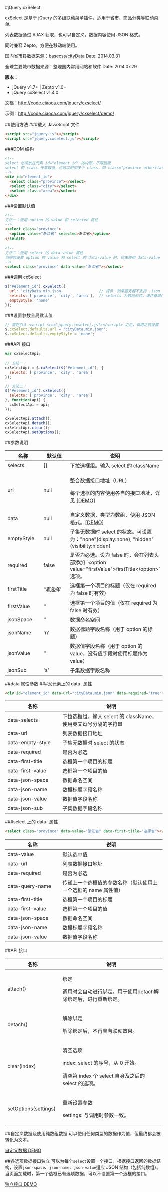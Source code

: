#jQuery cxSelect

cxSelect 是基于 jQuery 的多级联动菜单插件，适用于省市、商品分类等联动菜单。

列表数据通过 AJAX 获取，也可以自定义，数据内容使用 JSON 格式。

同时兼容 Zepto，方便在移动端使用。

国内省市县数据来源：[basecss/cityData](https://github.com/basecss/cityData) Date: 2014.03.31

全球主要城市数据来源：整理国内常用网站和软件 Date: 2014.07.29

**版本：**

* jQuery v1.7+ | Zepto v1.0+
* jQuery cxSelect v1.4.0

文档：http://code.ciaoca.com/jquery/cxselect/

示例：http://code.ciaoca.com/jquery/cxselect/demo/

##使用方法
###载入 JavaScript 文件
```html
<script src="jquery.js"></script>
<script src="jquery.cxselect.js"></script>
```

###DOM 结构
```html
<!--
select 必须放在元素 id="element_id" 的内部，不限层级
select 的 class 任意取值，也可以附加多个 class，如 class="province otherclass"，在调用时只需要输入其中一个即可，但是不能重复
-->
<div id="element_id">
  <select class="province"></select>
  <select class="city"></select>
  <select class="area"></select>
</div>
```

###设置默认值
```html
<!--
方法一：使用 option 的 value 和 selected 属性
--> 
<select class="province"> 
  <option value="浙江省" selected>浙江省</option> 
</select> 
 
<!--
方法二：使用 select 的 data-value 属性
当同时设置 option 的 value 和 select 的 data-value 时，优先使用 data-value 的值
--> 
<select class="province" data-value="浙江省"></select> 
```

###调用 cxSelect
``` javascript
$('#element_id').cxSelect({
  url: 'cityData.min.json'                // 提示：如果服务器不支持 .json 类型文件，请将文件改为 .js 文件
  selects: ['province', 'city', 'area'],  // selects 为数组形式，请注意顺序
  emptyStyle: 'none'
});
```

###设置参数全局默认值
``` javascript
// 需在引入 <script src="jquery.cxselect.js"></script> 之后，调用之前设置
$.cxSelect.defaults.url = 'cityData.min.json';
$.cxSelect.defaults.emptyStyle = 'none';
```

###API 接口
``` javascript
var cxSelectApi;

// 方法一：
cxSelectApi = $.cxSelect($('#element_id'), {
  selects: ['province', 'city', 'area']
});

// 方法二：
$('#element_id').cxSelect({
  selects: ['province', 'city', 'area']
}, function(api) {
  cxSelectApi = api;
});

cxSelectApi.attach();
cxSelectApi.detach();
cxSelectApi.clear();
cxSelectApi.setOptions();
```

##参数说明
<table>
  <thead>
    <tr>
      <th width="120">名称</th>
      <th width="120">默认值</th>
      <th>说明</th>
    </tr>
  </thead>
  <tr>
    <td>selects</td>
    <td>[]</td>
    <td>下拉选框组。输入 select 的 className</td>
  </tr>
  <tr>
    <td>url</td>
    <td>null</td>
    <td>
      <p>整合数据接口地址（URL）</p>
      <p>每个选框的内容使用各自的接口地址，详见 <a href="http://code.ciaoca.com/jquery/cxselect/demo/oneself.html">[DEMO]</a></p>
    </td>
  </tr>
  <tr>
    <td>data</td>
    <td>null</td>
    <td>自定义数据，类型为数组，使用 JSON 格式。<a href="http://code.ciaoca.com/jquery/cxselect/demo/custom.html">[DEMO]</a></td>
  </tr>
  <tr>
    <td>emptyStyle</td>
    <td>null</td>
    <td>子集无数据时 select 的状态。可设置为："none"(display:none), "hidden"(visibility:hidden)</td>
  </tr>
  <tr>
    <td>required</td>
    <td>false</td>
    <td>是否为必选。设为 false 时，会在列表头部添加 `&lt;option value="firstValue"&gt;firstTitle&lt;/option&gt;` 选项。</td>
  </tr>
  <tr>
    <td>firstTitle</td>
    <td>'请选择'</td>
    <td>选框第一个项目的标题（仅在 required 为 false 时有效）</td>
  </tr>
  <tr>
    <td>firstValue</td>
    <td>''</td>
    <td>选框第一个项目的值（仅在 required 为 false 时有效）</td>
  </tr>
  <tr>
    <td>jsonSpace</td>
    <td>''</td>
    <td>数据命名空间</td>
  </tr>
  <tr>
    <td>jsonName</td>
    <td>'n'</td>
    <td>数据标题字段名称（用于 option 的标题）</td>
  </tr>
  <tr>
    <td>jsonValue</td>
    <td>''</td>
    <td>数据值字段名称（用于 option 的 value，没有值字段时使用标题作为 value）</td>
  </tr>
  <tr>
    <td>jsonSub</td>
    <td>'s'</td>
    <td>子集数据字段名称</td>
  </tr>
</table>

##data 属性参数
###父元素上的 data- 属性
```html
<div id="element_id" data-url="cityData.min.json" data-required="true"></select>
```
<table>
  <thead>
    <tr>
      <th width="160">名称</th>
      <th>说明</th>
    </tr>
  </thead>
  <tr>
    <td>data-selects</td>
    <td>下拉选框组。输入 select 的 className，使用英文逗号分隔的字符串</td>
  </tr>
  <tr>
    <td>data-url</td>
    <td>列表数据接口地址</td>
  </tr>
  <tr>
    <td>data-empty-style</td>
    <td>子集无数据时 select 的状态</td>
  </tr>
  <tr>
    <td>data-required</td>
    <td>是否为必选</td>
  </tr>
  <tr>
    <td>data-first-title</td>
    <td>选框第一个项目的标题</td>
  </tr>
  <tr>
    <td>data-first-value</td>
    <td>选框第一个项目的值</td>
  </tr>
  <tr>
    <td>data-json-space</td>
    <td>数据命名空间</td>
  </tr>
  <tr>
    <td>data-json-name</td>
    <td>数据标题字段名称</td>
  </tr>
  <tr>
    <td>data-json-value</td>
    <td>数据值字段名称</td>
  </tr>
  <tr>
    <td>data-json-sub</td>
    <td>子集数据字段名称</td>
  </tr>
</table>

###select 上的 data- 属性
```html
<select class="province" data-value="浙江省" data-first-title="选择省"></select>
```
<table>
  <thead>
    <tr>
      <th width="160">名称</th>
      <th>说明</th>
    </tr>
  </thead>
  <tr>
    <td>data-value</td>
    <td>默认选中值</td>
  </tr>
  <tr>
    <td>data-url</td>
    <td>列表数据接口地址</td>
  </tr>
  <tr>
    <td>data-required</td>
    <td>是否为必选</td>
  </tr>
  <tr>
    <td>data-query-name</td>
    <td>传递上一个选框值的参数名称（默认使用上一个选框的 name 属性值）</td>
  </tr>
  <tr>
    <td>data-first-title</td>
    <td>选框第一个项目的标题</td>
  </tr>
  <tr>
    <td>data-first-value</td>
    <td>选框第一个项目的值</td>
  </tr>
  <tr>
    <td>data-json-space</td>
    <td>数据命名空间</td>
  </tr>
  <tr>
    <td>data-json-name</td>
    <td>数据标题字段名称</td>
  </tr>
  <tr>
    <td>data-json-value</td>
    <td>数据值字段名称</td>
  </tr>
</table>

##API 接口
<table>
  <thead>
    <tr>
      <th width="160">名称</th>
      <th>说明</th>
    </tr>
  </thead>
  <tr>
    <td>attach()</td>
    <td>
      <p>绑定</p>
      <p>调用时会自动进行绑定，用于使用detach解除绑定后，进行重新绑定。</p>
    </td>
  </tr>
  <tr>
    <td>detach()</td>
    <td>
      <p>解除绑定</p>
      <p>解除绑定后，不再具有联动效果。</p>
    </td>
  </tr>
  <tr>
    <td>clear(index)</td>
    <td>
      <p>清空选项</p>
      <p>index: select 的序号，从 0 开始。</p>
      <p>清空第 index 个 select 自身及之后的 select 的选项。</p>
    </td>
  </tr>
  <tr>
    <td>setOptions(settings)</td>
    <td>
      <p>重新设置参数</p>
      <p>settings: 与调用时参数一致。</p>
    </td>
  </tr>
</table>

##自定义数据及使用纯数组数据
可以使用任何类型的数据作为值，但最终都会被转化为文本。

[自定义数据 DEMO](http://code.ciaoca.com/jquery/cxselect/demo/custom.html)


##各选项数据接口独立
可以为每个```select```设置一个接口，根据接口返回的数据结构，设置```json-space```、```json-name```、```json-value```适应 JSON 结构（包括纯数组）。
当页面加载时，第一个选框已有选项数据，可以不设置第一个选框的接口。

[独立接口 DEMO](http://code.ciaoca.com/jquery/cxselect/demo/oneself.html)
